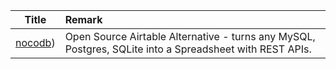 | Title| Remark |
| :----: | :---- |
|[nocodb](https://github.com/NocoDB/NocoDB))|Open Source Airtable Alternative - turns any MySQL, Postgres, SQLite into a Spreadsheet with REST APIs.|
